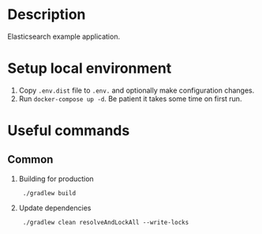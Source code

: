 # Description

Elasticsearch example application.

# Setup local environment

1. Copy `.env.dist` file to `.env.` and optionally make configuration changes.
1. Run `docker-compose up -d`. Be patient it takes some time on first run.

# Useful commands

## Common

1. Building for production

        ./gradlew build

1. Update dependencies

        ./gradlew clean resolveAndLockAll --write-locks
